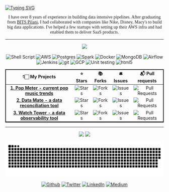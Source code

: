 [//]: # (Dynamically Typing Header: https://readme-typing-svg.demolab.com/demo/)
<a href="https://git.io/typing-svg"><img src="https://readme-typing-svg.herokuapp.com?font=Pacifico&size=40&duration=3000&pause=1000&color=58A6FF&center=true&vCenter=true&width=900&height=120&lines=Hello+There+%F0%9F%99%8B%F0%9F%8F%BB;Meet+me%2C+Bharath+%F0%9F%99%87%F0%9F%8F%BB;I+work+with+%26+lead+Data+Engineering+teams+%F0%9F%91%8A%F0%9F%8F%BB;I+specialize+in+Big+Data+%26+ML+Pipelines+%F0%9F%99%8C%F0%9F%8F%BB" alt="Typing SVG" /></a>

[//]: # (Text below the dynamic header)
<div align="center">
    <div style="text-align: center; width: 100%;">
        <p style="font-family: Copperplate, Papyrus, fantasy;">
            I have over 8 years of experience in building data intensive pipelines. After graduating from <a href="https://www.bits-pilani.ac.in/MediaRanking">BITS Pilani</a>, I had collaborated with companies like Nike, Disney, Macy's to build big data applications. I've helped a few startups with setting up their AWS infra and
            had enabled them to deliver SaaS products.
        </p>
    </div>
</div>



----

<div align="center">

![](https://camo.githubusercontent.com/a3ccfae79c559d3ff0c7ece89882c93bf278d01f0d2a1d908e19497630dca49d/68747470733a2f2f692e67697068792e636f6d2f6d656469612f4c4d7439363338644f38646674416a74636f2f3230302e77656270)


<div style="margin-left:0px; width:100%;">
<p>
  <img alt="Shell Script" src="https://img.shields.io/badge/Shell_Script-121011?style=for-the-badge&logo=gnu-bash&logoColor=white" />
  <img alt="AWS" src="https://img.shields.io/badge/AWS (+Hadoop)-232F3E?style=for-the-badge&logo=amazon-aws&logoColor=white" />
  <img alt="Postgres" src="https://img.shields.io/badge/PGSQL(+RDS)-316192?style=for-the-badge&logo=postgresql&logoColor=white" />
  <img alt="Spark" src="https://img.shields.io/badge/PySpark (@EMR/@DBR/+Glue)-FF3621?style=for-the-badge&logo=Databricks&logoColor=white" />
  <img alt="Docker" src="https://img.shields.io/badge/-Docker-46a2f1?style=for-the-badge&logo=docker&logoColor=white" />
  <img alt="MongoDB" src="https://img.shields.io/badge/-MongoDB-13aa52?style=for-the-badge&logo=mongodb&logoColor=white" />
  <img alt="Airflow" src="https://img.shields.io/badge/Airflow-017CEE?style=for-the-badge&logo=Apache%20Airflow&logoColor=black" />
  <img alt="Jenkins" src="https://img.shields.io/badge/Jenkins-D24939?style=for-the-badge&logo=Jenkins&logoColor=white" />
  <img alt="git" src="https://img.shields.io/badge/-Git-F05032?style=for-the-badge&logo=git&logoColor=white" />
  <img alt="GCP" src="https://img.shields.io/badge/-GCP-1a73e8?style=for-the-badge&logo=google-cloud&logoColor=white" />
  <img alt="Unit testing" src="https://img.shields.io/badge/Unit_testing-14354C?style=for-the-badge&logo=python&logoColor=white" />
  <img alt="html5" src="https://img.shields.io/badge/-HTML5-E34F26?style=for-the-badge&logo=html5&logoColor=white" />
</p>
</div>
</DIV>


<table width="80%" style="margin: 0 auto; border:2px solid;text-align:center">
  <thead align="center">
    <tr border: none;>
      <td><b>👇🏻 My Projects</b></td>
      <td><b>⭐ Stars</b></td>
      <td><b>📚 Forks</b></td>
      <td><b>🛎 Issues</b></td>
      <td><b>📬 Pull requests</b></td>
    </tr>
  </thead>
  <tbody>
    <tr>
      <td style="text-align: center"><a href="https://github.com/bharathpatnaik/pop-meter"><b>1. Pop Meter - current pop music trends</b></a></td>
      <td style="text-align: center"><img alt="Stars" src="https://img.shields.io/github/stars/bharathpatnaik/pop-meter?style=flat-square&labelColor=343b41"/></td>
      <td style="text-align: center"><img alt="Forks" src="https://img.shields.io/github/forks/bharathpatnaik/pop-meter?style=flat-square&labelColor=343b41"/></td>
      <td style="text-align: center"><img alt="Issues" src="https://img.shields.io/github/issues/bharathpatnaik/pop-meter?style=flat-square&labelColor=343b41"/></td>
      <td style="text-align: center"><img alt="Pull Requests" src="https://img.shields.io/github/issues-pr/bharathpatnaik/pop-meter?style=flat-square&labelColor=343b41"/></td>
    </tr>
	  <tr>
      <td style="text-align: center"><a href="https://github.com/bharathpatnaik/data-mate"><b>2. Data Mate - a data reconciliation tool</b></a></td>
      <td style="text-align: center"><img alt="Stars" src="https://img.shields.io/github/stars/bharathpatnaik/data-mate?style=flat-square&labelColor=343b41"/></td>
      <td style="text-align: center"><img alt="Forks" src="https://img.shields.io/github/forks/bharathpatnaik/data-mate?style=flat-square&labelColor=343b41"/></td>
      <td style="text-align: center"><img alt="Issues" src="https://img.shields.io/github/issues/bharathpatnaik/data-mate?style=flat-square&labelColor=343b41"/></td>
      <td style="text-align: center"><img alt="Pull Requests" src="https://img.shields.io/github/issues-pr/bharathpatnaik/data-mate?style=flat-square&labelColor=343b41"/></td>
    </tr>
    <tr>
      <td style="text-align: center"><a href="https://github.com/bharathpatnaik/watch-tower"><b>3. Watch Tower - a data observability tool</b></a></td>
      <td style="text-align: center"><img alt="Stars" src="https://img.shields.io/github/stars/bharathpatnaik/watch-tower?style=flat-square&labelColor=343b41"/></td>
      <td style="text-align: center"><img alt="Forks" src="https://img.shields.io/github/forks/bharathpatnaik/watch-tower?style=flat-square&labelColor=343b41"/></td>
      <td style="text-align: center"><img alt="Issues" src="https://img.shields.io/github/issues/bharathpatnaik/watch-tower?style=flat-square&labelColor=343b41"/></td>
      <td style="text-align: center"><img alt="Pull Requests" src="https://img.shields.io/github/issues-pr/bharathpatnaik/watch-tower?style=flat-square&labelColor=343b41"/></td>
    </tr>
  </tbody>
</table>

----

<div align="center">

[![](https://github-readme-stats.vercel.app/api?username=bharathpatnaik&show_icons=true&theme=tokyonight&hide_border=true&locale=en)](https://github.com/bharathpatnaik)
[![](https://github-readme-streak-stats.herokuapp.com/?user=bharathpatnaik&theme=material-palenight)](https://github.com/bharathpatnaik)
</div>


<p align="center">
  <img  src="https://github.com/bharathpatnaik/bharathpatnaik/blob/output/github-contribution-grid-snake.svg"
    alt="Grid that summarizes my contribution" />
</p>


<DIV align="center">
<p><a href="https://github.com/bharathpatnaik" target="_blank"><img alt="Github" src="https://img.shields.io/badge/GitHub-%2312100E.svg?&style=for-the-badge&logo=Github&logoColor=white" /></a> 
   <a href="https://twitter.com/Guibz16" target="_blank"><img alt="Twitter" src="https://img.shields.io/badge/twitter-%231DA1F2.svg?&style=for-the-badge&logo=twitter&logoColor=white" /></a> 
   <a href="https://www.linkedin.com/in/thomas-guibert" target="_blank"><img alt="LinkedIn" src="https://img.shields.io/badge/linkedin-%230077B5.svg?&style=for-the-badge&logo=linkedin&logoColor=white" /></a> 
   <a href="https://medium.com/@th.guibert" target="_blank"><img alt="Medium" src="https://img.shields.io/badge/medium-%2312100E.svg?&style=for-the-badge&logo=medium&logoColor=white" /></a>
</p>
</DIV>